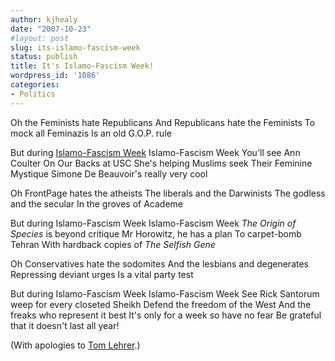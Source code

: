 ```yaml
---
author: kjhealy
date: "2007-10-23"
#layout: post
slug: its-islamo-fascism-week
status: publish
title: It's Islamo-Fascism Week!
wordpress_id: '1086'
categories:
- Politics
---
```


Oh the Feminists hate Republicans
 And Republicans hate the Feminists
 To mock all Feminazis
 Is an old G.O.P. rule

But during [Islamo-Fascism Week](http://www.google.com/search?rls=en&q=islamo-fascism+week)
 Islamo-Fascism Week
 You'll see Ann Coulter On Our Backs at USC
 She's helping Muslims seek
 Their Feminine Mystique
 Simone De Beauvoir's really very cool

Oh FrontPage hates the atheists
 The liberals and the Darwinists
 The godless and the secular
 In the groves of Academe

But during Islamo-Fascism Week
 Islamo-Fascism Week
 *The Origin of Species* is beyond critique
 Mr Horowitz, he has a plan
 To carpet-bomb Tehran
 With hardback copies of *The Selfish Gene*

Oh Conservatives hate the sodomites
 And the lesbians and degenerates
 Repressing deviant urges
 Is a vital party test

But during Islamo-Fascism Week
 Islamo-Fascism Week
 See Rick Santorum weep for every closeted Sheikh
 Defend the freedom of the West
 And the freaks who represent it best
 It's only for a week so have no fear
 Be grateful that it doesn't last all year!

(With apologies to [Tom Lehrer](http://www.youtube.com/watch?v=aIlJ8ZCs4jY).)
